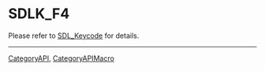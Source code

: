 # SDLK_F4

Please refer to [SDL_Keycode](SDL_Keycode) for details.

----
[CategoryAPI](CategoryAPI), [CategoryAPIMacro](CategoryAPIMacro)

